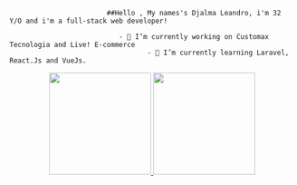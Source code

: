                             ##Hello , My names's Djalma Leandro, i'm 32 Y/O and i'm a full-stack web developer!

                               - 🔭 I’m currently working on Customax Tecnologia and Live! E-commerce
                                      - 🌱 I’m currently learning Laravel, React.Js and VueJs.

<div align="center">
  <a href="https://github.com/xdiija">
  <img height="180em" src="https://github-readme-stats.vercel.app/api?username=xdiija&show_icons=true&theme=dark&include_all_commits=true&count_private=true"/>
  <img height="180em" src="https://github-readme-stats.vercel.app/api/top-langs/?username=xdiija&layout=compact&langs_count=8&theme=dark"/>
</div>
